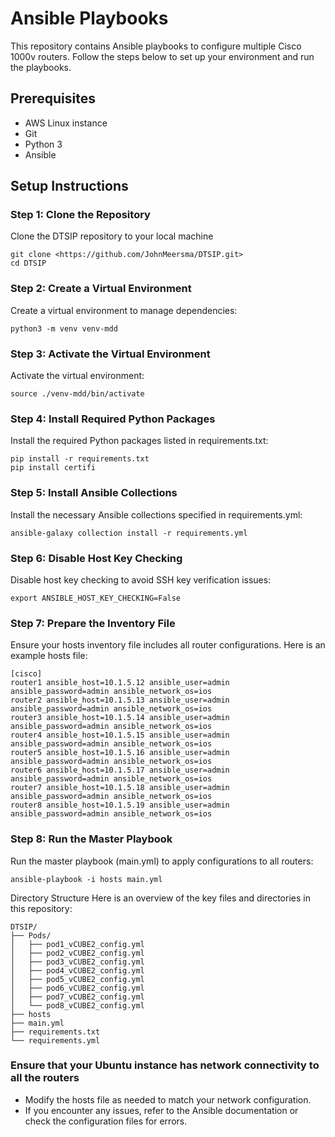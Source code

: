 # Ansible Playbooks

This repository contains Ansible playbooks to configure multiple Cisco 1000v routers. Follow the steps below to set up your environment and run the playbooks.

## Prerequisites

- AWS Linux instance
- Git
- Python 3
- Ansible

## Setup Instructions

### Step 1: Clone the Repository

Clone the DTSIP repository to your local machine

```
git clone <https://github.com/JohnMeersma/DTSIP.git>
cd DTSIP
```

### Step 2: Create a Virtual Environment

Create a virtual environment to manage dependencies:
```
python3 -m venv venv-mdd
```

### Step 3: Activate the Virtual Environment

Activate the virtual environment:
```
source ./venv-mdd/bin/activate
```

### Step 4: Install Required Python Packages

Install the required Python packages listed in requirements.txt:
```
pip install -r requirements.txt
pip install certifi
```

### Step 5: Install Ansible Collections

Install the necessary Ansible collections specified in requirements.yml:
```
ansible-galaxy collection install -r requirements.yml
```
### Step 6: Disable Host Key Checking

Disable host key checking to avoid SSH key verification issues:
```
export ANSIBLE_HOST_KEY_CHECKING=False
```

### Step 7: Prepare the Inventory File

Ensure your hosts inventory file includes all router configurations. Here is an example hosts file:

```
[cisco]
router1 ansible_host=10.1.5.12 ansible_user=admin ansible_password=admin ansible_network_os=ios
router2 ansible_host=10.1.5.13 ansible_user=admin ansible_password=admin ansible_network_os=ios
router3 ansible_host=10.1.5.14 ansible_user=admin ansible_password=admin ansible_network_os=ios
router4 ansible_host=10.1.5.15 ansible_user=admin ansible_password=admin ansible_network_os=ios
router5 ansible_host=10.1.5.16 ansible_user=admin ansible_password=admin ansible_network_os=ios
router6 ansible_host=10.1.5.17 ansible_user=admin ansible_password=admin ansible_network_os=ios
router7 ansible_host=10.1.5.18 ansible_user=admin ansible_password=admin ansible_network_os=ios
router8 ansible_host=10.1.5.19 ansible_user=admin ansible_password=admin ansible_network_os=ios
```

### Step 8: Run the Master Playbook

Run the master playbook (main.yml) to apply configurations to all routers:
```
ansible-playbook -i hosts main.yml
```
Directory Structure
Here is an overview of the key files and directories in this repository:

```
DTSIP/
├── Pods/
│   ├── pod1_vCUBE2_config.yml
│   ├── pod2_vCUBE2_config.yml
│   ├── pod3_vCUBE2_config.yml
│   ├── pod4_vCUBE2_config.yml
│   ├── pod5_vCUBE2_config.yml
│   ├── pod6_vCUBE2_config.yml
│   ├── pod7_vCUBE2_config.yml
│   └── pod8_vCUBE2_config.yml
├── hosts
├── main.yml
├── requirements.txt
└── requirements.yml
```

### Ensure that your Ubuntu instance has network connectivity to all the routers

- Modify the hosts file as needed to match your network configuration.
- If you encounter any issues, refer to the Ansible documentation or check the configuration files for errors.
